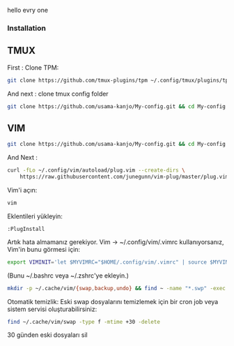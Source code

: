 hello evry one

### Installation

## TMUX

First : Clone TPM:
```bash
git clone https://github.com/tmux-plugins/tpm ~/.config/tmux/plugins/tpm
```
And next : clone tmux config folder
```bash
git clone https://github.com/usama-kanjo/My-config.git && cd My-config && rm -rf README.md .git .gitignore zsh/ neofetch/ vim/ htop/ && mv tmux/ ~/.config/ && cd .. && rm -rf My-config && echo "it is done"
```

## VIM
```bash
git clone https://github.com/usama-kanjo/My-config.git && cd My-config && rm -rf README.md .git .gitignore zsh/ neofetch/ htop/ tmux/ && mv vim/ ~/.config&& cd .. && rm -rf My-config && echo "it is done"
```
And Next :
```bash
curl -fLo ~/.config/vim/autoload/plug.vim --create-dirs \
    https://raw.githubusercontent.com/junegunn/vim-plug/master/plug.vim && mv ~/.viminfo ~/.config/vim/.viminfo
```
 Vim'i açın:

```bash
vim
```
Eklentileri yükleyin:

```vim
:PlugInstall
```
Artık hata almamanız gerekiyor.
Vim → ~/.config/vim/.vimrc kullanıyorsanız, Vim'in bunu görmesi için:

```bash
export VIMINIT='let $MYVIMRC="$HOME/.config/vim/.vimrc" | source $MYVIMRC'
```
(Bunu ~/.bashrc veya ~/.zshrc'ye ekleyin.)


```bash 
mkdir -p ~/.cache/vim/{swap,backup,undo} && find ~ -name "*.swp" -exec mv {} ~/.cache/vim/swap \; &&
```

Otomatik temizlik:
Eski swap dosyalarını temizlemek için bir cron job veya sistem servisi oluşturabilirsiniz:

```bash
find ~/.cache/vim/swap -type f -mtime +30 -delete  
```
30 günden eski dosyaları sil

